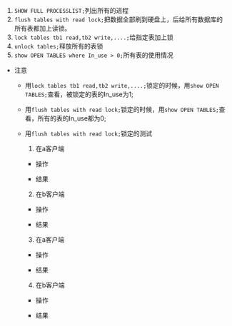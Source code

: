 1. `SHOW FULL PROCESSLIST;`列出所有的进程
2. `flush tables with read lock;`把数据全部刷到硬盘上，后给所有数据库的所有表都加上读锁。
1. `lock tables tb1 read,tb2 write,....;`给指定表加上锁
1. `unlock tables;`释放所有的表锁
1. `show OPEN TABLES where In_use > 0;`所有表的使用情况

* 注意

  * 用`lock tables tb1 read,tb2 write,....;`锁定的时候，用`show OPEN TABLES;`查看，被锁定的表的In_use为1;
  
  * 用`flush tables with read lock;`锁定的时候，用`show OPEN TABLES;`查看，所有的表的In_use都为0;
  
  * 用`flush tables with read lock;`锁定的测试
  
    1. 在a客户端
    
      * 操作
      
      * 结果
    
    2. 在b客户端
        
      * 操作
      
      * 结果
    
    3. 在a客户端
        
      * 操作
      
      * 结果
    
    4. 在b客户端
      
      * 操作
      
      * 结果
    
  
